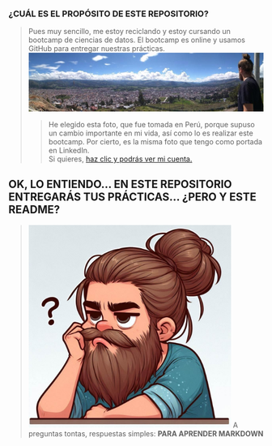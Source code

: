 ### **¿CUÁL ES EL PROPÓSITO DE ESTE REPOSITORIO?**
>Pues muy sencillo, me estoy reciclando y estoy cursando un bootcamp de ciencias de datos. El bootcamp es online y usamos GitHub para entregar nuestras prácticas.
![fotocaja](./imagenes/cajamarca.jpg)
>>He elegido esta foto, que fue tomada en Perú, porque supuso un cambio importante en mi vida, así como lo es realizar este bootcamp. Por cierto, es la misma foto que tengo como portada en LinkedIn.   
Si quieres, [haz clic y podrás ver mi cuenta.](https://www.linkedin.com/in/pepereina/)

## OK, LO ENTIENDO... EN ESTE REPOSITORIO ENTREGARÁS TUS PRÁCTICAS... ¿PERO Y ESTE README?
><img src="./imagenes/yo.jpeg" width =400> A preguntas tontas, respuestas simples: **PARA APRENDER MARKDOWN**




